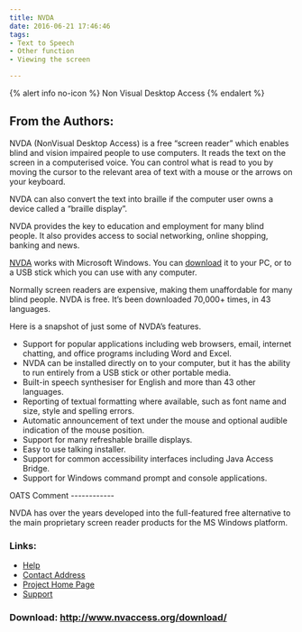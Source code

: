 ```yaml
---
title: NVDA
date: 2016-06-21 17:46:46
tags: 
- Text to Speech
- Other function
- Viewing the screen

---
```


{% alert info no-icon %}
Non Visual Desktop Access
{% endalert %}

<!-- more -->

From the Authors:
-----------------

  
NVDA (NonVisual Desktop Access) is a free “screen reader” which enables blind and vision impaired people to use computers. It reads the text on the screen in a computerised voice. You can control what is read to you by moving the cursor to the relevant area of text with a mouse or the arrows on your keyboard.

NVDA can also convert the text into braille if the computer user owns a device called a “braille display”.

NVDA provides the key to education and employment for many blind people. It also provides access to social networking, online shopping, banking and news.

<a href="">NVDA</a> works with Microsoft Windows. You can <a href="">download</a> it to your PC, or to a USB stick which you can use with any computer.

Normally screen readers are expensive, making them unaffordable for many blind people. NVDA is free. It’s been downloaded 70,000+ times, in 43 languages.

  
<div class="" column="">Here is a snapshot of just some of NVDA’s features.

- Support for popular applications including web browsers, email, internet chatting, and office programs including Word and Excel.
- NVDA can be installed directly on to your computer, but it has the ability to run entirely from a USB stick or other portable media.
- Built-in speech synthesiser for English and more than 43 other languages.
- Reporting of textual formatting where available, such as font name and size, style and spelling errors.
- Automatic announcement of text under the mouse and optional audible indication of the mouse position.
- Support for many refreshable braille displays.
- Easy to use talking installer.
- Support for common accessibility interfaces including Java Access Bridge.
- Support for Windows command prompt and console applications.

</div>  
OATS Comment
------------

  
NVDA has over the years developed into the full-featured free alternative to the main proprietary screen reader products for the MS Windows platform.  
  

### Links:
- <a href="http://www.nvaccess.org/nvda/wiki/">Help</a>
- <a href="mailto:mick@kulgan.net">Contact Address</a>
- <a href="http://www.nvaccess.org/">Project Home Page</a>
- <a href="http://www.nvaccess.org/nvda/#user_emailList">Support</a>

### Download: http://www.nvaccess.org/download/ 
